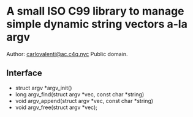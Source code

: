 
A small ISO C99 library to manage simple dynamic string vectors a-la argv
=========================================================================

Author: <carlovalenti@ac.c4q.nyc>
Public domain.



Interface
---------

* struct argv *argv_init()
* long argv_find(struct argv *vec, const char *string)
* void argv_append(struct argv *vec, const char *string)
* void argv_free(struct argv *vec);

